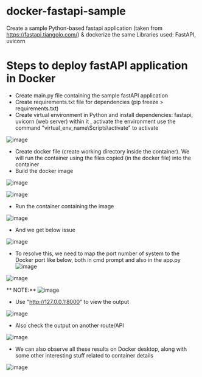# docker-fastapi-sample
Create a sample Python-based fastapi application (taken from https://fastapi.tiangolo.com/) &amp; dockerize the same
Libraries used: FastAPI, uvicorn

# Steps to deploy fastAPI application in Docker
- Create main.py file containing the sample fastAPI application
- Create requirements.txt file for dependencies (pip freeze > requirements.txt)
- Create virtual environment in Python and install dependencies: fastapi, uvicorn (web server) within it , activate the environment
use the command "virtual_env_name\Scripts\activate" to activate

![image](https://user-images.githubusercontent.com/56335301/191937343-1c0a8cf4-1a0f-42d5-926f-6695ae8e57b8.png)

- Create docker file (create working directory inside the container). We will run the container using the files copied (in the docker file) into the container
- Build the docker image 

![image](https://user-images.githubusercontent.com/56335301/191937712-c05e85a8-91c6-4014-b2c1-e63476fce727.png)

![image](https://user-images.githubusercontent.com/56335301/191938443-ab596abf-9542-4b1b-a7b5-71f57e738b53.png)


- Run the container containing the image

![image](https://user-images.githubusercontent.com/56335301/191937890-e45067b9-7891-4379-83dd-3438119b7570.png)

- And we get below issue

![image](https://user-images.githubusercontent.com/56335301/191937999-5527cad0-744d-42dd-92b6-ae4906882b51.png)

- To resolve this, we need to map the port number of system to the Docker port like below, both in cmd prompt and also in the app.py
![image](https://user-images.githubusercontent.com/56335301/191938641-435c3a16-9b67-44fa-90eb-7fa70e783cab.png)

![image](https://user-images.githubusercontent.com/56335301/191939712-324a23f2-d34d-4c8a-b296-6419c6564f4a.png)

** NOTE:**
![image](https://user-images.githubusercontent.com/56335301/191941524-1c217f92-4600-4006-9b24-d0e15fac007a.png)


- Use "http://127.0.0.1:8000" to view the output


![image](https://user-images.githubusercontent.com/56335301/191940785-f4904139-6844-40d0-a559-1dbbe5b6f0fb.png)

- Also check the output on another route/API

![image](https://user-images.githubusercontent.com/56335301/191940909-c3704429-ea0e-41a3-b864-cde9924c168f.png)

- We can also observe all these results on Docker desktop, along with some other interesting stuff related to container details

![image](https://user-images.githubusercontent.com/56335301/191941097-8810c955-a3d8-4e04-a535-aba3fb7224a7.png)





